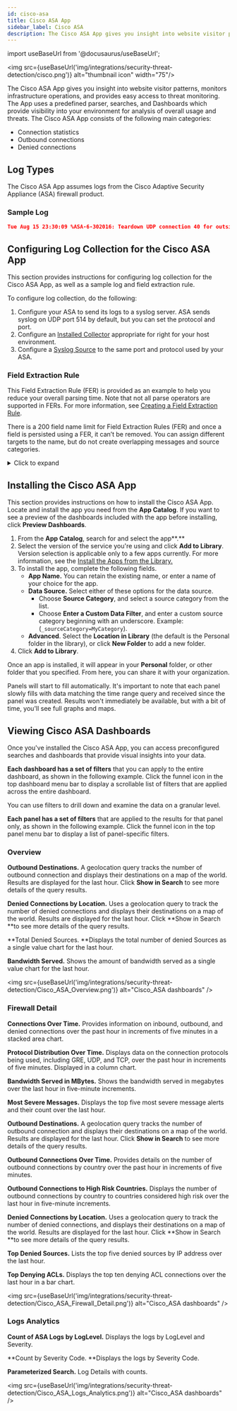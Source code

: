 ```yaml
---
id: cisco-asa
title: Cisco ASA App
sidebar_label: Cisco ASA
description: The Cisco ASA App gives you insight into website visitor patterns, monitors infrastructure operations, and provides easy access to threat monitoring.
---
```


import useBaseUrl from '@docusaurus/useBaseUrl';

<img src={useBaseUrl('img/integrations/security-threat-detection/cisco.png')} alt="thumbnail icon" width="75"/>

The Cisco ASA App gives you insight into website visitor patterns, monitors infrastructure operations, and provides easy access to threat monitoring. The App uses a predefined parser, searches, and Dashboards which provide visibility into your environment for analysis of overall usage and threats. The Cisco ASA App consists of the following main categories:

* Connection statistics
* Outbound connections
* Denied connections


## Log Types

The Cisco ASA App assumes logs from the Cisco Adaptive Security Appliance (ASA) firewall product.


### Sample Log

```json
Tue Aug 15 23:30:09 %ASA-6-302016: Teardown UDP connection 40 for outside:44.44.4.4/500 to inside:44.44.2.2/500 duration 0:02:02 bytes 1416
```


## Configuring Log Collection for the Cisco ASA App

This section provides instructions for configuring log collection for the Cisco ASA App, as well as a sample log and field extraction rule.

To configure log collection, do the following:
1. Configure your ASA to send its logs to a syslog server. ASA sends syslog on UDP port 514 by default, but you can set the protocol and port.
2. Configure an [Installed Collector](/docs/send-data/installed-collectors) appropriate for right for your host environment.
3. Configure a [Syslog Source](/docs/send-data/installed-collectors/sources/syslog-source) to the same port and protocol used by your ASA.

### Field Extraction Rule

This Field Extraction Rule (FER) is provided as an example to help you reduce your overall parsing time. Note that not all parse operators are supported in FERs. For more information, see [Creating a Field Extraction Rule](/docs/manage/field-extractions/create-field-extraction-rule).


There is a 200 field name limit for Field Extraction Rules (FER) and once a field is persisted using a FER, it can’t be removed. You can assign different targets to the name, but do not create overlapping messages and source categories.

<details><summary>Click to expand</summary>

```
| parse regex "(?<protocol>TCP|tcp|UDP|udp|ICMP|icmp)" nodrop
| parse regex "%[\w-]+(?<log_level>\d)-(?<message_id>\d{6})" nodrop
| parse regex "bytes\s(?<bytes_in>\d*)" nodrop
| parse regex "(?<direction>[i|I]nbound|[O|o]utbound)" nodrop
| parse regex "(?:\(type\s(?<icmp_type>[^,]+),\scode\s(?<icmp_code>[^\)]+)\))?\s+by\s+access-group\s+\"\+(?<rule_name>[^\"]+)" nodrop
| parse regex "(?i)icmp\s*type=(?<icmp_type>\d+)" nodrop
| parse regex "\d{2}:\d{2}:\d{2}(?:\-\d{2}:\d{2})?\s(?<dvc>[^\s]+)" nodrop
| parse regex "(?<src_translated_ip>(?:[0-9A-Fa-f]{1,4}:(?:[0-9A-Fa-f]{1,4}:(?:[0-9A-Fa-f]{1,4}:(?:[0-9A-Fa-f]{1,4}:(?:[0-9A-Fa-f]{1,4}:[0-9A-Fa-f]{0,4}|:[0-9A-Fa-f]{1,4})?|(?::[0-9A-Fa-f]{1,4}){0,2})|(?::[0-9A-Fa-f]{1,4}){0,3})|(?::[0-9A-Fa-f]{1,4}){0,4})|:(?::[0-9A-Fa-f]{1,4}){0,5})(?:(?::[0-9A-Fa-f]{1,4}){2}|:(?:25[0-5]|(?:2[0-4]|1[0-9]|[1-9])?[0-9])(?:\.(?:25[0-5]|(?:2[0-4]|1[0-9]|[1-9])?[0-9])){3})|(?:(?:[0-9A-Fa-f]{1,4}:){1,6}|:):[0-9A-Fa-f]{0,4}|(?:[0-9A-Fa-f]{1,4}:){7}:)/(?:\d+)\)\s(?<src_translated_port>to|dst)\s" nodrop
| parse regex "\s+(?:to|dst(?! user)) (?:(?<dest_zone>\S+):)[\w-]*?(?<dest_ip>\d{1,3}\.\d{1,3}.\d{1,3}.\d{1,3})(?:\/(?<dest_port>\d+))?\s*(?:\(?(?<dest_translated_ip>\d{1,3}\.\d{1,3}.\d{1,3}.\d{1,3})?\/?(?<dest_translated_port>\d+)?\))?\s*(?:\((?:(?<dest_nt_domain>[\S^\\]+)\\)?(?<dest_user>[\w\-_]+)\))?" nodrop
| parse regex "\s(?:for|from|src)\s+(?:(?<src_zone>\S+):)?(?<src_ip>[\d\.]+)\/(?<src_port>\d+)\s+(?:to|dst)\s+(?:(?<dest_zone>[^:]+):)?(?<dest_ip>[\d\.]+)\/(?<dest_port>\w+)\s+" nodrop
| parse regex "\s+[Aa]ddress\s*(?<dest_ip>\d{1,3}\.\d{1,3}.\d{1,3}.\d{1,3})(?:/(?<dest_port>\d+))?\s*[Dd]iscovered\s*for\s*domain\s*(?<dest_nt_domain>[\S]+)" nodrop
| parse regex "\s+(?:to|dst(?! user)) (?:(?<dest_zone>[^\/]+)\/)?(?<dest_ipv6>(?:[0-9A-Fa-f]{1,4}:(?:[0-9A-Fa-f]{1,4}:(?:[0-9A-Fa-f]{1,4}:(?:[0-9A-Fa-f]{1,4}:(?:[0-9A-Fa-f]{1,4}:[0-9A-Fa-f]{0,4}|:[0-9A-Fa-f]{1,4})?|(?::[0-9A-Fa-f]{1,4}){0,2})|(?::[0-9A-Fa-f]{1,4}){0,3})|(?::[0-9A-Fa-f]{1,4}){0,4})|:(?::[0-9A-Fa-f]{1,4}){0,5})(?:(?::[0-9A-Fa-f]{1,4}){2}|:(?:25[0-5]|(?:2[0-4]|1[0-9]|[1-9])?[0-9])(?:\.(?:25[0-5]|(?:2[0-4]|1[0-9]|[1-9])?[0-9])){3})|(?:(?:[0-9A-Fa-f]{1,4}:){1,6}|:):[0-9A-Fa-f]{0,4}|(?:[0-9A-Fa-f]{1,4}:){7}:)(?:\/(?<dest_port>\S+))?\s*" nodrop
| parse regex "\s(?:to|dest)\s(?:[a-f|A-F|0-9|:]+)(?:\/\S+)?\s*\((?<dest_translated_ip>(?:[0-9A-Fa-f]{1,4}:(?:[0-9A-Fa-f]{1,4}:(?:[0-9A-Fa-f]{1,4}:(?:[0-9A-Fa-f]{1,4}:(?:[0-9A-Fa-f]{1,4}:[0-9A-Fa-f]{0,4}|:[0-9A-Fa-f]{1,4})?|(?::[0-9A-Fa-f]{1,4}){0,2})|(?::[0-9A-Fa-f]{1,4}){0,3})|(?::[0-9A-Fa-f]{1,4}){0,4})|:(?::[0-9A-Fa-f]{1,4}){0,5})(?:(?::[0-9A-Fa-f]{1,4}){2}|:(?:25[0-5]|(?:2[0-4]|1[0-9]|[1-9])?[0-9])(?:\.(?:25[0-5]|(?:2[0-4]|1[0-9]|[1-9])?[0-9])){3})|(?:(?:[0-9A-Fa-f]{1,4}:){1,6}|:):[0-9A-Fa-f]{0,4}|(?:[0-9A-Fa-f]{1,4}:){7}:)(?:\/(?<dest_translated_port>\S+))?\)" nodrop
| parse regex "\sfaddr (?:(?<dest_zone>\S+):)?(?<dest_ip>\d{1,3}\.\d{1,3}.\d{1,3}.\d{1,3})(?:\/(?<dest_port>\d+))?\s*(?:\((?:(?<dest_nt_domain>[^\\]+)\\)?(?<dest_user>[^\)]+)\))?" nodrop
| parse regex "\sfaddr\s(?:(?<dest_zone>[^\/]+)\/)?(?<dest_ipv6>(?:[0-9A-Fa-f]{1,4}:(?:[0-9A-Fa-f]{1,4}:(?:[0-9A-Fa-f]{1,4}:(?:[0-9A-Fa-f]{1,4}:(?:[0-9A-Fa-f]{1,4}:[0-9A-Fa-f]{0,4}|:[0-9A-Fa-f]{1,4})?|(?::[0-9A-Fa-f]{1,4}){0,2})|(?::[0-9A-Fa-f]{1,4}){0,3})|(?::[0-9A-Fa-f]{1,4}){0,4})|:(?::[0-9A-Fa-f]{1,4}){0,5})(?:(?::[0-9A-Fa-f]{1,4}){2}|:(?:25[0-5]|(?:2[0-4]|1[0-9]|[1-9])?[0-9])(?:\.(?:25[0-5]|(?:2[0-4]|1[0-9]|[1-9])?[0-9])){3})|(?:(?:[0-9A-Fa-f]{1,4}:){1,6}|:):[0-9A-Fa-f]{0,4}|(?:[0-9A-Fa-f]{1,4}:){7}:)\/?(?<dest_port>\d*)" nodrop
| parse regex "\sladdr (?:(?<src_zone>\S+):)?(?<src_ip>\d{1,3}\.\d{1,3}.\d{1,3}.\d{1,3})(?:\/(?<src_port>\S+))?\s*" nodrop
| parse regex "\sladdr\s(?:(?<src_zone>[^\/]+)\/)?(?<src_ipv6>(?:[0-9A-Fa-f]{1,4}:(?:[0-9A-Fa-f]{1,4}:(?:[0-9A-Fa-f]{1,4}:(?:[0-9A-Fa-f]{1,4}:(?:[0-9A-Fa-f]{1,4}:[0-9A-Fa-f]{0,4}|:[0-9A-Fa-f]{1,4})?|(?::[0-9A-Fa-f]{1,4}){0,2})|(?::[0-9A-Fa-f]{1,4}){0,3})|(?::[0-9A-Fa-f]{1,4}){0,4})|:(?::[0-9A-Fa-f]{1,4}){0,5})(?:(?::[0-9A-Fa-f]{1,4}){2}|:(?:25[0-5]|(?:2[0-4]|1[0-9]|[1-9])?[0-9])(?:\.(?:25[0-5]|(?:2[0-4]|1[0-9]|[1-9])?[0-9])){3})|(?:(?:[0-9A-Fa-f]{1,4}:){1,6}|:):[0-9A-Fa-f]{0,4}|(?:[0-9A-Fa-f]{1,4}:){7}:)\/?(?<src_port>\d*)" nodrop
| parse regex "\sgaddr (?<src_public_ip>\d{1,3}\.\d{1,3}.\d{1,3}.\d{1,3})\/?(?<src_public_port>\d*)" nodrop
| parse regex "\sgaddr (?<src_public_ip>(?:[0-9A-Fa-f]{1,4}:(?:[0-9A-Fa-f]{1,4}:(?:[0-9A-Fa-f]{1,4}:(?:[0-9A-Fa-f]{1,4}:(?:[0-9A-Fa-f]{1,4}:[0-9A-Fa-f]{0,4}|:[0-9A-Fa-f]{1,4})?|(?::[0-9A-Fa-f]{1,4}){0,2})|(?::[0-9A-Fa-f]{1,4}){0,3})|(?::[0-9A-Fa-f]{1,4}){0,4})|:(?::[0-9A-Fa-f]{1,4}){0,5})(?:(?::[0-9A-Fa-f]{1,4}){2}|:(?:25[0-5]|(?:2[0-4]|1[0-9]|[1-9])?[0-9])(?:\.(?:25[0-5]|(?:2[0-4]|1[0-9]|[1-9])?[0-9])){3})|(?:(?:[0-9A-Fa-f]{1,4}:){1,6}|:):[0-9A-Fa-f]{0,4}|(?:[0-9A-Fa-f]{1,4}:){7}:)\/?(?<src_public_port>\d*)" nodrop
| parse regex "(?:(?<src_zone>\S+)\/)?(?<src_ip>\d{1,3}.\d{1,3}.\d{1,3}.\d{1,3})\((?<src_port>\d*)\)\s\->\s(?:(?<dest_zone>\S+)\/)?(?<dest_ip>\d{1,3}.\d{1,3}.\d{1,3}.\d{1,3})\((?<dest_port>\d*)\)" nodrop
| parse regex "\s+(?:from|for|src(?! user)) (?:(?<src_zone>[^\/]+)\/)?(?<src_ipv6>(?:[0-9A-Fa-f]{1,4}:(?:[0-9A-Fa-f]{1,4}:(?:[0-9A-Fa-f]{1,4}:(?:[0-9A-Fa-f]{1,4}:(?:[0-9A-Fa-f]{1,4}:[0-9A-Fa-f]{0,4}|:[0-9A-Fa-f]{1,4})?|(?::[0-9A-Fa-f]{1,4}){0,2})|(?::[0-9A-Fa-f]{1,4}){0,3})|(?::[0-9A-Fa-f]{1,4}){0,4})|:(?::[0-9A-Fa-f]{1,4}){0,5})(?:(?::[0-9A-Fa-f]{1,4}){2}|:(?:25[0-5]|(?:2[0-4]|1[0-9]|[1-9])?[0-9])(?:\.(?:25[0-5]|(?:2[0-4]|1[0-9]|[1-9])?[0-9])){3})|(?:(?:[0-9A-Fa-f]{1,4}:){1,6}|:):[0-9A-Fa-f]{0,4}|(?:[0-9A-Fa-f]{1,4}:){7}:)(?:\/(?<src_port>\S+))?\s*" nodrop
| parse regex "\s\->\s(?:(?<dest_zone>\S+)\/)?(?<dest_ipv6>(?:[0-9A-Fa-f]{1,4}:(?:[0-9A-Fa-f]{1,4}:(?:[0-9A-Fa-f]{1,4}:(?:[0-9A-Fa-f]{1,4}:(?:[0-9A-Fa-f]{1,4}:[0-9A-Fa-f]{0,4}|:[0-9A-Fa-f]{1,4})?|(?::[0-9A-Fa-f]{1,4}){0,2})|(?::[0-9A-Fa-f]{1,4}){0,3})|(?::[0-9A-Fa-f]{1,4}){0,4})|:(?::[0-9A-Fa-f]{1,4}){0,5})(?:(?::[0-9A-Fa-f]{1,4}){2}|:(?:25[0-5]|(?:2[0-4]|1[0-9]|[1-9])?[0-9])(?:\.(?:25[0-5]|(?:2[0-4]|1[0-9]|[1-9])?[0-9])){3})|(?:(?:[0-9A-Fa-f]{1,4}:){1,6}|:):[0-9A-Fa-f]{0,4}|(?:[0-9A-Fa-f]{1,4}:){7}:)\((?<dest_port>\d*)\)" nodrop
| parse regex "%ASA-\d-400\d+\sIPS:(?<signature_id>\d{4})\s(?<signature>.*)\sfrom" nodrop
| parse regex "access[\s-]group\s[\(\"]?(?<acl>[^\s\"\)]+)" nodrop
| parse regex "(?<src_ip>\d{1,3}\.\d{1,3}.\d{1,3}.\d{1,3})\s+(?<vendor_action>\S+)\s+(?:url|URL)\s+(?<dest_ip>\d{1,3}\.\d{1,3}.\d{1,3}.\d{1,3})\s*:\s*(?<url>\S*)" nodrop
| parse regex "threat-level\s*:\s*(?<vendor_severity>[^\s,]+)[\s,]+category\s*:\s*(?<vendor_category>[^\s,]+)" nodrop
| parse regex "(?<action>[Aa]uthentication [Ss]ucceeded|[Aa]uthorization [Pp]ermitted|authentication Successful|passed authentication|Login permitted|Authentication failed|Authorization denied|Can't find authorization|Authentication Failed|authentication Rejected|credentials rejected|Authentication:Dropping|login warning|login failed|failed authentication|[Cc]onnection denied|Deny inbound|Deny|Terminating|action locally|Unable to Pre-allocate|denied\s[tcp|udp|icmp]+|access denied|access requested|access permitted|limit exceeded|Dropped|Dropping|[B|b]uilt|[pP]ermitted|whitelisted|Pre-allocated|Rebuilt|redirected|discarded)" nodrop
| parse regex "(?<action>Teardown\s[A-Z]{3,4})\sconnection" nodrop
| parse regex "%ASA-\d-\d+: (?<msg>.+)" nodrop
| parse regex "\sconnection (?<session_id>\d+)" nodrop
| parse regex "access-list (?<rule>[^\s]+)" nodrop
| parse regex "[Dd]uration:?\s*(?:(?<duration_day>\d+)[dD])?\s*(?<duration_hour>\d+)[Hh]?:(?<duration_minute>\d+)[Mm]?:(?<duration_second>\d+)[Ss]?" nodrop
| parse regex "[Gg]roup\s+(?:=\s+)?(?<group>[^\s,]+)" nodrop
| parse regex "User <(?<user>\S+)>" nodrop
| parse regex "IP <(?<src_ip>\d{1,3}\.\d{1,3}.\d{1,3}.\d{1,3})>" nodrop
| parse regex "[Tt]unnel[Gg]roup\s+(?:=\s+)?(?<tunnelgroup>[^\s,]+)" nodrop | parse regex "Bytes xmt: (?<bytes_out>\d+), Bytes rcv: (?<bytes_in>\d+), Reason: (?<reason>.+)" nodrop
| parse regex "Authentication: (?<action>\S+)," nodrop
| parse regex "Session Type: (?<type>\S+)," nodrop
| parse regex "user-identity: (?<method>Add|Delete) (?:\S+) mapping (?<src_ip>\d{1,3}\.\d{1,3}.\d{1,3}.\d{1,3}) - (?<user>\S+) (?<action>\S+) - (?<reason>.+)" nodrop
| parse regex "[Aa]ddress\s\<?(?<assigned_ip>\d{1,3}\.\d{1,3}.\d{1,3}.\d{1,3})\>?\s" nodrop
| parse regex "DAP: User (?<user>\S+), Addr (?<src_ip>\d{1,3}\.\d{1,3}.\d{1,3}.\d{1,3})" nodrop
| parse regex "Connection (?<type>\S+), (?<dap_message>.+)" nodrop
| parse regex "acl\s*=\s*(?<acl>[^,\s\)]+)" nodrop
| parse regex "[gG]roup\s*=\s*(?<group>[^,\s\)]+)" nodrop
| parse regex "(?:[uU]sername|[uU]ser)\s*=\s*(?<user>[^,\s\)]+)" nodrop
| parse regex "msgid\s*=\s*(?<msgid>[^,\s\)]+)" nodrop
| parse regex "[Oo]utbound\s+\S+\s+connection\s+\d+\s+for\s+\S+\s*:\s*(?<dest_ip>[^\s\/\(]+)(?:\/(?<dest_port>\w+))?(?:\((?<dest_user>\S+)\))?\s*\(?(?<dest_translated_ip>[^\s\/\(]+)?\/?(?<dest_translated_port>\d+)?\)?\s+to\s+[^:]+:\s*(?<src_ip>[^\s\/\(]+)(?:\/(?<src_port>\w+))?(?:\((?<src_user>\S+)\))?\s*\(?(?<src_translated_ip>[^\s\/\(]+)?\/?(?<src_translated_port>\d+)?\)?"
```

</details>


## Installing the Cisco ASA App  

This section provides instructions on how to install the Cisco ASA App. Locate and install the app you need from the **App Catalog**. If you want to see a preview of the dashboards included with the app before installing, click **Preview Dashboards**.

1. From the **App Catalog**, search for and select the app**.**
2. Select the version of the service you're using and click **Add to Library**. Version selection is applicable only to a few apps currently. For more information, see the [Install the Apps from the Library.](/docs/get-started/apps-integrations#install-apps-from-the-library)
3. To install the app, complete the following fields.
   * **App Name.** You can retain the existing name, or enter a name of your choice for the app. 
   * **Data Source.** Select either of these options for the data source. 
        * Choose **Source Category**, and select a source category from the list. 
        * Choose **Enter a Custom Data Filter**, and enter a custom source category beginning with an underscore. Example: (`_sourceCategory=MyCategory`). 
    * **Advanced**. Select the **Location in Library** (the default is the Personal folder in the library), or click **New Folder** to add a new folder.
4. Click **Add to Library**.

Once an app is installed, it will appear in your **Personal** folder, or other folder that you specified. From here, you can share it with your organization.

Panels will start to fill automatically. It's important to note that each panel slowly fills with data matching the time range query and received since the panel was created. Results won't immediately be available, but with a bit of time, you'll see full graphs and maps.


## Viewing Cisco ASA Dashboards

Once you've installed the Cisco ASA App, you can access preconfigured searches and dashboards that provide visual insights into your data.

**Each dashboard has a set of filters** that you can apply to the entire dashboard, as shown in the following example. Click the funnel icon in the top dashboard menu bar to display a scrollable list of filters that are applied across the entire dashboard.

You can use filters to drill down and examine the data on a granular level.

**Each panel has a set of filters** that are applied to the results for that panel only, as shown in the following example. Click the funnel icon in the top panel menu bar to display a list of panel-specific filters.

### Overview

**Outbound Destinations.** A geolocation query tracks the number of outbound connection and displays their destinations on a map of the world. Results are displayed for the last hour. Click **Show in Search** to see more details of the query results.

**Denied Connections by Location.** Uses a geolocation query to track the number of denied connections and displays their destinations on a map of the world. Results are displayed for the last hour. Click **Show in Search **to see more details of the query results.

**Total Denied Sources. **Displays the total number of denied Sources as a single value chart for the last hour.

**Bandwidth Served.** Shows the amount of bandwidth served as a single value chart for the last hour.

<img src={useBaseUrl('img/integrations/security-threat-detection/Cisco_ASA_Overview.png')} alt="Cisco_ASA dashboards" />

### Firewall Detail

**Connections Over Time.** Provides information on inbound, outbound, and denied connections over the past hour in increments of five minutes in a stacked area chart.

**Protocol Distribution Over Time.** Displays data on the connection protocols being used, including GRE, UDP, and TCP, over the past hour in increments of five minutes. Displayed in a column chart.

**Bandwidth Served in MBytes.** Shows the bandwidth served in megabytes over the last hour in five-minute increments.

**Most Severe Messages.** Displays the top five most severe message alerts and their count over the last hour.

**Outbound Destinations.** A geolocation query tracks the number of outbound connection and displays their destinations on a map of the world. Results are displayed for the last hour. Click **Show in Search** to see more details of the query results.

**Outbound Connections Over Time.** Provides details on the number of outbound connections by country over the past hour in increments of five minutes.

**Outbound Connections to High Risk Countries.** Displays the number of outbound connections by country to countries considered high risk over the last hour in five-minute increments.

**Denied Connections by Location.** Uses a geolocation query to track the number of denied connections, and displays their destinations on a map of the world. Results are displayed for the last hour. Click **Show in Search **to see more details of the query results.

**Top Denied Sources.** Lists the top five denied sources by IP address over the last hour.

**Top Denying ACLs.** Displays the top ten denying ACL connections over the last hour in a bar chart.

<img src={useBaseUrl('img/integrations/security-threat-detection/Cisco_ASA_Firewall_Detail.png')} alt="Cisco_ASA dashboards" />


### Logs Analytics

**Count of ASA Logs by LogLevel.** Displays the logs by LogLevel and Severity.

**Count by Severity Code. **Displays the logs by Severity Code.

**Parameterized Search.** Log Details with counts.

<img src={useBaseUrl('img/integrations/security-threat-detection/Cisco_ASA_Logs_Analytics.png')} alt="Cisco_ASA dashboards" />
